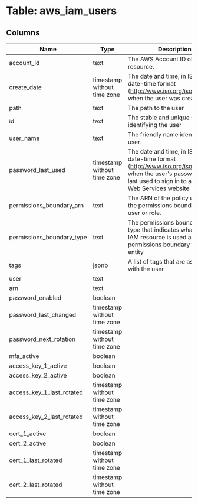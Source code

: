 
# Table: aws_iam_users

## Columns
| Name        | Type           | Description  |
| ------------- | ------------- | -----  |
|account_id|text|The AWS Account ID of the resource.|
|create_date|timestamp without time zone|The date and time, in ISO 8601 date-time format (http://www.iso.org/iso/iso8601), when the user was created.|
|path|text|The path to the user|
|id|text|The stable and unique string identifying the user|
|user_name|text|The friendly name identifying the user.|
|password_last_used|timestamp without time zone|The date and time, in ISO 8601 date-time format (http://www.iso.org/iso/iso8601), when the user's password was last used to sign in to an Amazon Web Services website|
|permissions_boundary_arn|text|The ARN of the policy used to set the permissions boundary for the user or role.|
|permissions_boundary_type|text|The permissions boundary usage type that indicates what type of IAM resource is used as the permissions boundary for an entity|
|tags|jsonb|A list of tags that are associated with the user|
|user|text||
|arn|text||
|password_enabled|boolean||
|password_last_changed|timestamp without time zone||
|password_next_rotation|timestamp without time zone||
|mfa_active|boolean||
|access_key_1_active|boolean||
|access_key_2_active|boolean||
|access_key_1_last_rotated|timestamp without time zone||
|access_key_2_last_rotated|timestamp without time zone||
|cert_1_active|boolean||
|cert_2_active|boolean||
|cert_1_last_rotated|timestamp without time zone||
|cert_2_last_rotated|timestamp without time zone||
